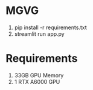 # MGVG

1. pip install -r requirements.txt
2. streamlit run app.py


# Requirements

1. 33GB GPU Memory
2. 1 RTX A6000 GPU
